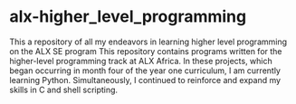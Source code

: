 # alx-higher_level_programming
This a repository of all my endeavors in learning higher level programming on the ALX SE program
This repository contains programs written for the higher-level programming track at ALX Africa. In these projects, which began occurring in month four of the year one curriculum, I am currently learning Python. Simultaneously, I continued to reinforce and expand my skills in C and shell scripting.
